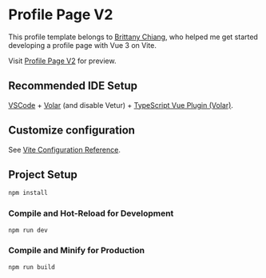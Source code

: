 # Profile Page V2

This profile template belongs to [Brittany Chiang](https://github.com/bchiang7?tab=repositories), who helped me get started developing a profile page with Vue 3 on Vite.

Visit [Profile Page V2](https://rivannurdin.github.io/v2) for preview.

## Recommended IDE Setup

[VSCode](https://code.visualstudio.com/) + [Volar](https://marketplace.visualstudio.com/items?itemName=Vue.volar) (and disable Vetur) + [TypeScript Vue Plugin (Volar)](https://marketplace.visualstudio.com/items?itemName=Vue.vscode-typescript-vue-plugin).

## Customize configuration

See [Vite Configuration Reference](https://vitejs.dev/config/).

## Project Setup

```sh
npm install
```

### Compile and Hot-Reload for Development

```sh
npm run dev
```

### Compile and Minify for Production

```sh
npm run build
```

